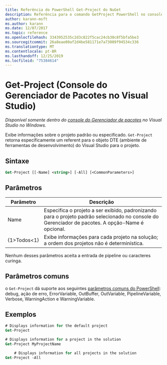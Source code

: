 ```yaml
---
title: Referência do PowerShell Get-Project do NuGet
description: Referência para o comando GetProject PowerShell no console do Gerenciador de pacotes NuGet no Visual Studio.
author: karann-msft
ms.author: karann
ms.date: 12/07/2017
ms.topic: reference
ms.openlocfilehash: 3343952535c2d3c822f5cac24cb30c8f5bfa5be3
ms.sourcegitcommit: 26a8eae00af2d4be581171e7a73009f94534c336
ms.translationtype: MT
ms.contentlocale: pt-BR
ms.lasthandoff: 12/25/2019
ms.locfileid: "75384614"
---
```

# <a name="get-project-package-manager-console-in-visual-studio"></a>Get-Project (Console do Gerenciador de Pacotes no Visual Studio)

*Disponível somente dentro do [console do Gerenciador de pacotes](../../consume-packages/install-use-packages-powershell.md) no Visual Studio no Windows.*

Exibe informações sobre o projeto padrão ou especificado. `Get-Project` retorna especificamente um referent para o objeto DTE (ambiente de ferramentas de desenvolvimento) do Visual Studio para o projeto.

## <a name="syntax"></a>Sintaxe

```ps
Get-Project [[-Name] <string>] [-All] [<CommonParameters>]
```

## <a name="parameters"></a>Parâmetros

| Parâmetro | Descrição |
| --- | --- |
| Name | Especifica o projeto a ser exibido, padronizando para o projeto padrão selecionado no console do Gerenciador de pacotes. A opção-Name é opcional. |
| {1&gt;Todos&lt;1} | Exibe informações para cada projeto na solução; a ordem dos projetos não é determinística. |

Nenhum desses parâmetros aceita a entrada de pipeline ou caracteres curinga.

## <a name="common-parameters"></a>Parâmetros comuns

o `Get-Project` dá suporte aos seguintes [parâmetros comuns do PowerShell](https://go.microsoft.com/fwlink/?LinkID=113216): debug, ação de erro, ErrorVariable, OutBuffer, OutVariable, PipelineVariable, Verbose, WarningAction e WarningVariable.

## <a name="examples"></a>Exemplos

```ps
# Displays information for the default project
Get-Project

# Displays information for a project in the solution
Get-Project MyProjectName

    # Displays information for all projects in the solution
Get-Project -All
```